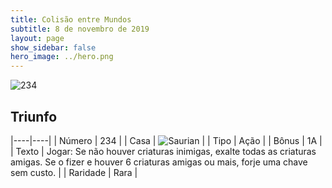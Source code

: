 ```yaml
---
title: Colisão entre Mundos
subtitle: 8 de novembro de 2019
layout: page
show_sidebar: false
hero_image: ../hero.png
---
```


![234](https://cdn.keyforgegame.com/media/card_front/pt/452_234_J9RQ72GXQ57G_pt.png)

## Triunfo

|----|----|
| Número | 234 |
| Casa | ![Saurian](https://archonarcana.com/images/thumb/9/9e/Saurian_P.png/22px-Saurian_P.png "Sauro") |
| Tipo | Ação |
| Bônus | 1A |
| Texto | Jogar: Se não houver criaturas inimigas, exalte todas as criaturas amigas.  Se o fizer e houver 6 criaturas amigas ou mais, forje uma chave sem custo. |
| Raridade | Rara |
